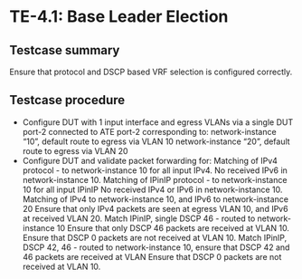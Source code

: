 # TE-4.1: Base Leader Election

## Testcase summary

Ensure that protocol and DSCP based VRF selection is configured correctly.

## Testcase procedure

*   Configure DUT with 1 input interface and egress VLANs via a single DUT port-2 connected to ATE port-2 corresponding to:
    network-instance “10”, default route to egress via VLAN 10
    network-instance “20”, default route to egress via VLAN 20
*   Configure DUT and validate packet forwarding for:
    Matching of IPv4 protocol - to network-instance 10 for all
input IPv4. 
       No received IPv6 in network-instance 10.
    Matching of IPinIP protocol - to network-instance 10 for all
input IPinIP
       No received IPv4 or IPv6 in network-instance 10.
    Matching of IPv4 to network-instance 10, and IPv6 to network-instance 20 
       Ensure that only IPv4 packets are
seen at egress VLAN 10, and IPv6 at received VLAN 20.
    Match IPinIP, single DSCP 46 - routed to network-instance 10
       Ensure that only DSCP 46 packets are received at VLAN 10.
Ensure that DSCP 0 packets are not received at VLAN 10.
    Match IPinIP, DSCP 42, 46 - routed to network-instance 10, ensure that DSCP 42 and 46 packets are received at VLAN
       Ensure that DSCP 0 packets are not received at VLAN 10.

